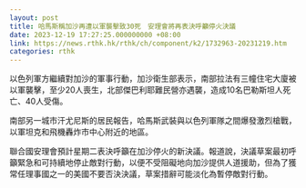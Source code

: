 ```yaml
---
layout: post
title: 哈馬斯稱加沙再遭以軍襲擊致30死　安理會將再表決呼籲停火決議
date: 2023-12-19 17:27:25.000000000 +08:00
link: https://news.rthk.hk/rthk/ch/component/k2/1732963-20231219.htm
categories: rthk
---
```


以色列軍方繼續對加沙的軍事行動，加沙衛生部表示，南部拉法有三幢住宅大廈被以軍襲擊，至少20人喪生，北部傑巴利耶難民營亦遇襲，造成10名巴勒斯坦人死亡、40人受傷。

南部另一城市汗尤尼斯的居民報告，哈馬斯武裝與以色列軍隊之間爆發激烈槍戰，以軍坦克和飛機轟炸市中心附近的地區。

聯合國安理會預計星期二表決呼籲在加沙停火的新決議。報道說，決議草案最初呼籲緊急和可持續地停止敵對行動，以便不受阻礙地向加沙提供人道援助，但為了獲常任理事國之一的美國不要否決決議，草案措辭可能淡化為暫停敵對行動。
